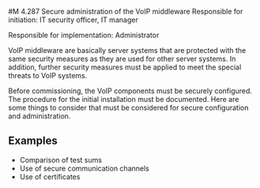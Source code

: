 #M 4.287 Secure administration of the VoIP middleware
Responsible for initiation: IT security officer, IT manager

Responsible for implementation: Administrator

VoIP middleware are basically server systems that are protected with the same security measures as they are used for other server systems. In addition, further security measures must be applied to meet the special threats to VoIP systems.

Before commissioning, the VoIP components must be securely configured. The procedure for the initial installation must be documented. Here are some things to consider that must be considered for secure configuration and administration.



## Examples 
* Comparison of test sums
* Use of secure communication channels
* Use of certificates




